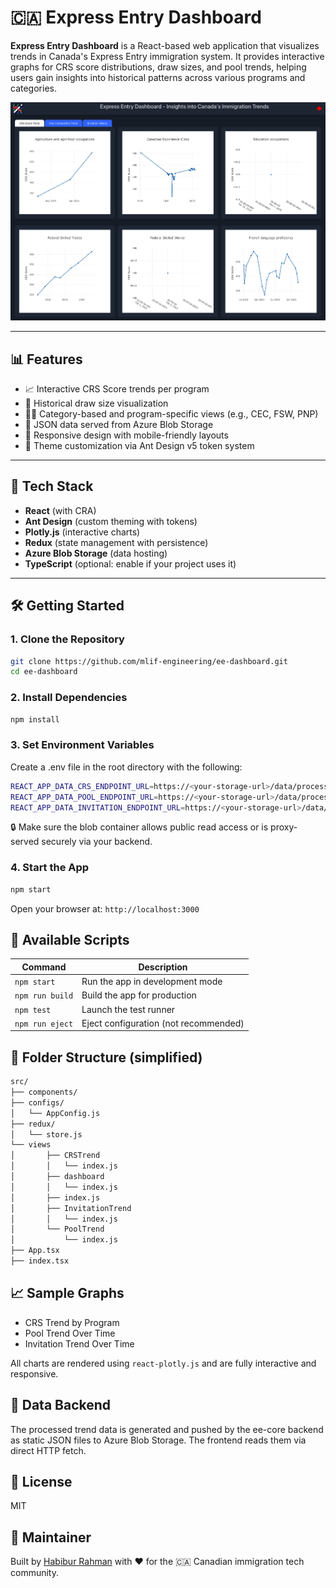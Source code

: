 # 🇨🇦 Express Entry Dashboard

**Express Entry Dashboard** is a React-based web application that visualizes trends in Canada's Express Entry immigration system. It provides interactive graphs for CRS score distributions, draw sizes, and pool trends, helping users gain insights into historical patterns across various programs and categories.

![screenshot](./public/img/screenshot.png) <!-- Optional: Add a screenshot if available -->

---

## 📊 Features

- 📈 Interactive CRS Score trends per program
- 📅 Historical draw size visualization
- 🧑‍💻 Category-based and program-specific views (e.g., CEC, FSW, PNP)
- 📁 JSON data served from Azure Blob Storage
- 📱 Responsive design with mobile-friendly layouts
- 🎨 Theme customization via Ant Design v5 token system

---

## 🚀 Tech Stack

- **React** (with CRA)
- **Ant Design** (custom theming with tokens)
- **Plotly.js** (interactive charts)
- **Redux** (state management with persistence)
- **Azure Blob Storage** (data hosting)
- **TypeScript** (optional: enable if your project uses it)

---

## 🛠️ Getting Started

### 1. Clone the Repository

```bash
git clone https://github.com/mlif-engineering/ee-dashboard.git
cd ee-dashboard
```

### 2. Install Dependencies
```bash
npm install
```
### 3. Set Environment Variables

Create a .env file in the root directory with the following:
```bash
REACT_APP_DATA_CRS_ENDPOINT_URL=https://<your-storage-url>/data/processed_data_crs_trend.json
REACT_APP_DATA_POOL_ENDPOINT_URL=https://<your-storage-url>/data/processed_data_pool_trend.json
REACT_APP_DATA_INVITATION_ENDPOINT_URL=https://<your-storage-url>/data/processed_data_draw_size.json
```
🔒 Make sure the blob container allows public read access or is proxy-served securely via your backend.

### 4. Start the App

```bash
npm start
```
Open your browser at: `http://localhost:3000`

## 🧪 Available Scripts


| Command | Description|
| --------------------- | ---------- | 
| `npm start`	| Run the app in development mode|
| `npm run build`	|Build the app for production|
| `npm test`	| Launch the test runner|
| `npm run eject`	| Eject configuration (not recommended)|


## 📂 Folder Structure (simplified)
```bash
src/
├── components/
├── configs/
│   └── AppConfig.js
├── redux/
│   └── store.js
└── views
│       ├── CRSTrend
│       │   └── index.js
│       ├── dashboard
│       │   └── index.js
│       ├── index.js
│       ├── InvitationTrend
│       │   └── index.js
│       └── PoolTrend
│           └── index.js
├── App.tsx
├── index.tsx
```

## 📈 Sample Graphs
- CRS Trend by Program
- Pool Trend Over Time
- Invitation Trend Over Time

All charts are rendered using `react-plotly.js` and are fully interactive and responsive.

## 🧩 Data Backend

The processed trend data is generated and pushed by the ee-core backend as static JSON files to Azure Blob Storage. The frontend reads them via direct HTTP fetch.

## 📄 License

MIT

## 👤 Maintainer

Built by [Habibur Rahman](https://habibrahman.me) with ❤️ for the 🇨🇦 Canadian immigration tech community.